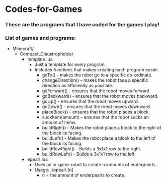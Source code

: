 # Codes-for-Games
### These are the programs that I have coded for the games I play!
### List of games and programs:

- Minecraft/
  - Compact_Claustrophobia/
    - template.lua
      - Just a template for every program.
      - Includes functions that makes creating each program easier.
        - goTo() - makes the robot go to a specific co-ordinate.
        - changeDirection() - makes the robot face a specific direction as efficiently as possible.
        - goForward() - ensures that the robot moves forward.
        - goBackward() - ensures that the robot moves backward.
        - goUp() - ensures that the robot moves upward.
        - goDown() - ensures that the robot moves downward.
        - placeBlock() - ensures that the robot places a block.
        - suckItem(amount) - ensures that the robot sucks an amount of items.
        - buildRight() - Makes the robot place a block to the right of the block its facing.
        - buildLeft() - Makes the robot place a block to the left of the block its facing.
        - buildRowRight() - Builds a 3x1x1 row to the right.
        - buildRowLeft() - Builds a 3x1x1 row to the left.
    - epearl.lua
      - Uses an in-game robot to create n amounts of enderpearls.
      - Usage: ./epearl \[n\]
        - n = the amount of enderpearls to create.